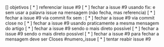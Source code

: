 [] objetivos
  [ * ] referenciar issue #9
  [ * ] fechar a issue #9 usando fix: e sem usar a palavra issue na mensagem (não fecha, mas referencia)
  [ * ] fechar a issue #9 via commit fix sem :
  [ * ] fechar a issue #9 via commit close no
  [ * ] fechar a issue #9 usando praticamente a mesma mensagem do artigo
  [ * ] fechar a issue #9 sendo o mais direto possível
  [ * ] fechar a issue #9 sendo o mais direto possível
  [ * ] fechar a issue #9 para fechar  a mensagem deve ser Closes #numero_issue
  [ * ] tentar reabir issue #9
